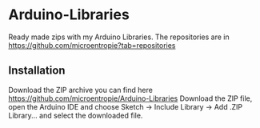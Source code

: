 # Arduino-Libraries
Ready made zips with my Arduino Libraries.
The repositories are in <https://github.com/microentropie?tab=repositories>

Installation
------------
Download the ZIP archive you can find here <https://github.com/microentropie/Arduino-Libraries>
Download the ZIP file,
open the Arduino IDE and choose Sketch -> Include Library -> Add .ZIP Library... and select the downloaded file.
